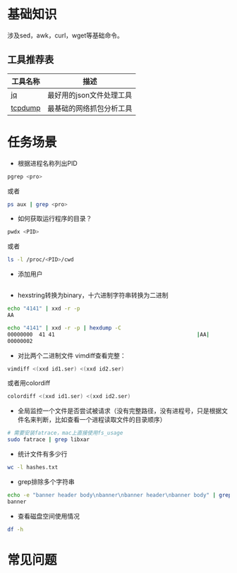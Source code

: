 # 基础知识
涉及sed，awk，curl，wget等基础命令。

## 工具推荐表
| 工具名称      | 描述 |
| ----------- | ------------------    |
| [jq](jq.md)          | 最好用的json文件处理工具  |
| [tcpdump](tcpdump.md) | 最基础的网络抓包分析工具 |
 

# 任务场景
* 根据进程名称列出PID
```bash
pgrep <pro>
```
或者
```bash
ps aux | grep <pro>
```

* 如何获取运行程序的目录？
```bash
pwdx <PID>
```
或者
```bash
ls -l /proc/<PID>/cwd
```

* 添加用户
```bash

```

* hexstring转换为binary，十六进制字符串转换为二进制
```bash
echo "4141" | xxd -r -p
AA

echo "4141" | xxd -r -p | hexdump -C
00000000  41 41                                             |AA|
00000002
```

* 对比两个二进制文件
vimdiff查看完整：
```bash
vimdiff <(xxd id1.ser) <(xxd id2.ser)
```
或者用colordiff
```bash
colordiff <(xxd id1.ser) <(xxd id2.ser)
```

* 全局监控一个文件是否尝试被请求（没有完整路径，没有进程号，只是根据文件名来判断，比如查看一个进程读取文件的目录顺序）
```bash
# 需要安装fatrace，mac上直接使用fs_usage
sudo fatrace | grep libxar
```

* 统计文件有多少行
```bash
wc -l hashes.txt
```

* grep排除多个字符串
```bash
echo -e "banner header body\nbanner\nbanner header\nbanner body" | grep -E -v "header|body" 
banner
```

* 查看磁盘空间使用情况
```bash
df -h
```


# 常见问题
